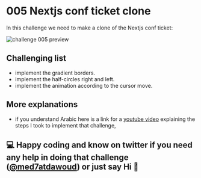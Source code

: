 # 005 Nextjs conf ticket clone

In this challenge we need to make a clone of the Nextjs conf ticket:

![challenge 005 preview](challenge.gif)

## Challenging list

- implement the gradient borders.
- implement the half-circles right and left.
- implement the animation according to the cursor move.

## More explanations

- if you understand Arabic here is a link for a [youtube video](https://youtu.be/BfAydRvM-vk) explaining the steps I took to implement that challenge,

## 💻 Happy coding and know on twitter if you need any help in doing that challenge ([@med7atdawoud](http://twitter.com/med7atdawoud)) or just say Hi 👋
